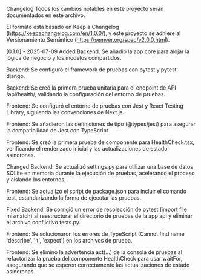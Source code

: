 Changelog Todos los cambios notables en este proyecto serán documentados en este archivo.

El formato está basado en Keep a Changelog (https://keepachangelog.com/en/1.0.0/), y este proyecto se adhiere al Versionamiento Semántico (https://semver.org/spec/v2.0.0.html).

[0.1.0] - 2025-07-09 Added Backend: Se añadió la app core para alojar la lógica de negocio y los modelos compartidos.

Backend: Se configuró el framework de pruebas con pytest y pytest-django.

Backend: Se creó la primera prueba unitaria para el endpoint de API /api/health/, validando la configuración del entorno de pruebas.

Frontend: Se configuró el entorno de pruebas con Jest y React Testing Library, siguiendo las convenciones de Next.js.

Frontend: Se añadieron las definiciones de tipo (@types/jest) para asegurar la compatibilidad de Jest con TypeScript.

Frontend: Se creó la primera prueba de componente para HealthCheck.tsx, verificando el renderizado inicial y las actualizaciones de estado asíncronas.

Changed Backend: Se actualizó settings.py para utilizar una base de datos SQLite en memoria durante la ejecución de pruebas, acelerando el proceso y aislando los entornos.

Frontend: Se actualizó el script de package.json para incluir el comando test, estandarizando la forma de ejecutar las pruebas.

Fixed Backend: Se corrigió un error de recolección de pytest (import file mismatch) al reestructurar el directorio de pruebas de la app api y eliminar el archivo conflictivo tests.py.

Frontend: Se solucionaron los errores de TypeScript (Cannot find name 'describe', 'it', 'expect') en los archivos de prueba.

Frontend: Se eliminó la advertencia act(...) de la consola de pruebas al refactorizar la prueba del componente HealthCheck para usar waitFor, asegurando que se esperen correctamente las actualizaciones de estado asíncronas.
